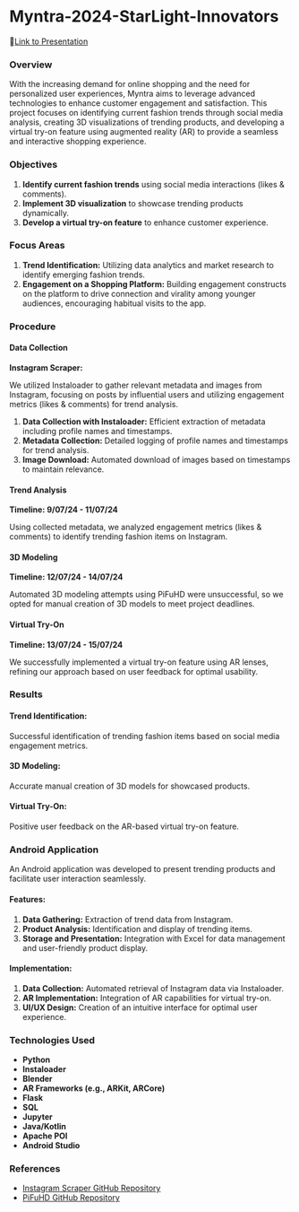# Myntra-2024-StarLight-Innovators
🔗[Link to Presentation](https://docs.google.com/presentation/d/1t4w5Zc1-aIeCZ1PLIqNwpZzju0wiZtiVh52NKL7_YyM/edit?usp=sharing)

### Overview
With the increasing demand for online shopping and the need for personalized user experiences, Myntra aims to leverage advanced technologies to enhance customer engagement and satisfaction. This project focuses on identifying current fashion trends through social media analysis, creating 3D visualizations of trending products, and developing a virtual try-on feature using augmented reality (AR) to provide a seamless and interactive shopping experience.

### Objectives
1. **Identify current fashion trends** using social media interactions (likes & comments).
2. **Implement 3D visualization** to showcase trending products dynamically.
3. **Develop a virtual try-on feature** to enhance customer experience.

### Focus Areas
1. **Trend Identification:** Utilizing data analytics and market research to identify emerging fashion trends.
2. **Engagement on a Shopping Platform:** Building engagement constructs on the platform to drive connection and virality among younger audiences, encouraging habitual visits to the app.

### Procedure
#### Data Collection
**Instagram Scraper:**

We utilized Instaloader to gather relevant metadata and images from Instagram, focusing on posts by influential users and utilizing engagement metrics (likes & comments) for trend analysis.

1. **Data Collection with Instaloader:** Efficient extraction of metadata including profile names and timestamps.
2. **Metadata Collection:** Detailed logging of profile names and timestamps for trend analysis.
3. **Image Download:** Automated download of images based on timestamps to maintain relevance.

#### Trend Analysis
**Timeline: 9/07/24 - 11/07/24**

Using collected metadata, we analyzed engagement metrics (likes & comments) to identify trending fashion items on Instagram.

#### 3D Modeling
**Timeline: 12/07/24 - 14/07/24**

Automated 3D modeling attempts using PiFuHD were unsuccessful, so we opted for manual creation of 3D models to meet project deadlines.

#### Virtual Try-On
**Timeline: 13/07/24 - 15/07/24**

We successfully implemented a virtual try-on feature using AR lenses, refining our approach based on user feedback for optimal usability.

### Results
#### Trend Identification:
Successful identification of trending fashion items based on social media engagement metrics.

#### 3D Modeling:
Accurate manual creation of 3D models for showcased products.

#### Virtual Try-On:
Positive user feedback on the AR-based virtual try-on feature.

### Android Application
An Android application was developed to present trending products and facilitate user interaction seamlessly.

#### Features:
1. **Data Gathering:** Extraction of trend data from Instagram.
2. **Product Analysis:** Identification and display of trending items.
3. **Storage and Presentation:** Integration with Excel for data management and user-friendly product display.

#### Implementation:
1. **Data Collection:** Automated retrieval of Instagram data via Instaloader.
2. **AR Implementation:** Integration of AR capabilities for virtual try-on.
3. **UI/UX Design:** Creation of an intuitive interface for optimal user experience.

### Technologies Used
- **Python**
- **Instaloader**
- **Blender**
- **AR Frameworks (e.g., ARKit, ARCore)**
- **Flask**
- **SQL**
- **Jupyter**
- **Java/Kotlin**
- **Apache POI**
- **Android Studio**

### References
- [Instagram Scraper GitHub Repository](https://github.com/arc298/instagram-scraper)
- [PiFuHD GitHub Repository](https://github.com/facebookresearch/pifuhd)


